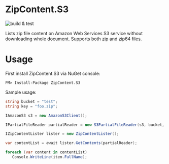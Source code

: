 # ZipContent.S3
![build & test](https://github.com/hkutluay/ZipContent.S3/workflows/build%20&%20test/badge.svg)

Lists zip file content on Amazon Web Services S3 service without downloading whole document. Supports both zip and zip64 files.


# Usage

First install ZipContent.S3 via NuGet console:
```
PM> Install-Package ZipContent.S3
```

Sample usage:
```csharp
string bucket = "test";
string key = "foo.zip";

IAmazonS3 s3 = new AmazonS3Client();

IPartialFileReader partialReader = new S3PartialFileReader(s3, bucket, key);

IZipContentLister lister = new ZipContentLister();

var contentList = await lister.GetContents(partialReader);

foreach (var content in contentList)
   Console.WriteLine(item.FullName);
 ```

